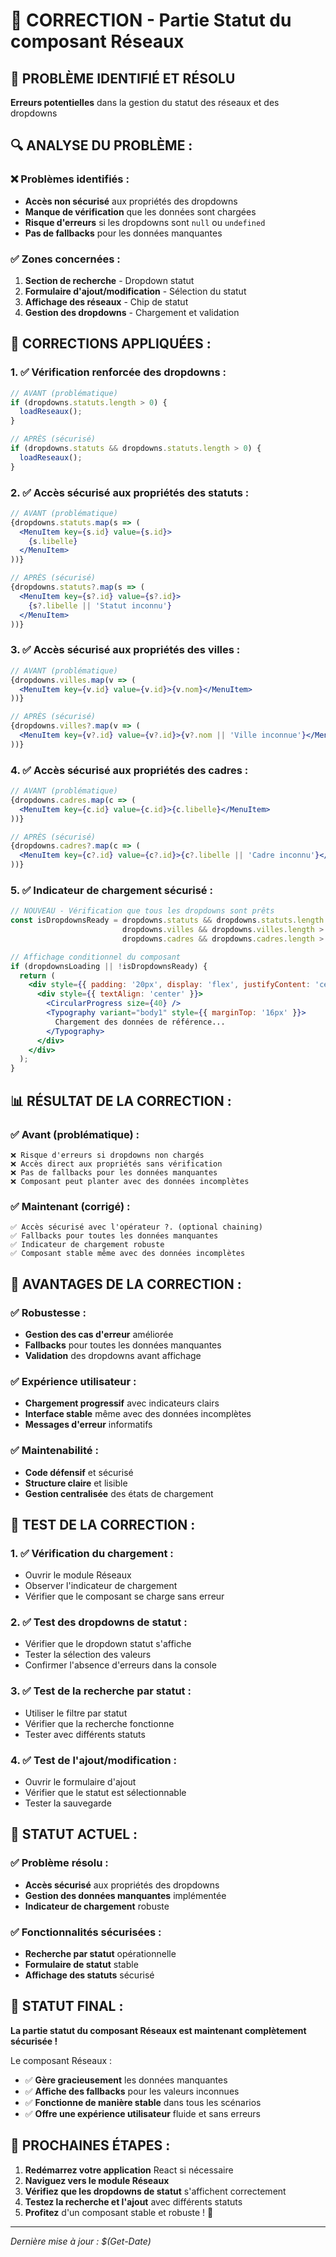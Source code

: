 # 🔧 CORRECTION - Partie Statut du composant Réseaux

## 🚨 **PROBLÈME IDENTIFIÉ ET RÉSOLU**

**Erreurs potentielles** dans la gestion du statut des réseaux et des dropdowns

## 🔍 **ANALYSE DU PROBLÈME :**

### **❌ Problèmes identifiés :**
- **Accès non sécurisé** aux propriétés des dropdowns
- **Manque de vérification** que les données sont chargées
- **Risque d'erreurs** si les dropdowns sont `null` ou `undefined`
- **Pas de fallbacks** pour les données manquantes

### **✅ Zones concernées :**
1. **Section de recherche** - Dropdown statut
2. **Formulaire d'ajout/modification** - Sélection du statut
3. **Affichage des réseaux** - Chip de statut
4. **Gestion des dropdowns** - Chargement et validation

## 🔧 **CORRECTIONS APPLIQUÉES :**

### **1. ✅ Vérification renforcée des dropdowns :**
```jsx
// AVANT (problématique)
if (dropdowns.statuts.length > 0) {
  loadReseaux();
}

// APRÈS (sécurisé)
if (dropdowns.statuts && dropdowns.statuts.length > 0) {
  loadReseaux();
}
```

### **2. ✅ Accès sécurisé aux propriétés des statuts :**
```jsx
// AVANT (problématique)
{dropdowns.statuts.map(s => (
  <MenuItem key={s.id} value={s.id}>
    {s.libelle}
  </MenuItem>
))}

// APRÈS (sécurisé)
{dropdowns.statuts?.map(s => (
  <MenuItem key={s?.id} value={s?.id}>
    {s?.libelle || 'Statut inconnu'}
  </MenuItem>
))}
```

### **3. ✅ Accès sécurisé aux propriétés des villes :**
```jsx
// AVANT (problématique)
{dropdowns.villes.map(v => (
  <MenuItem key={v.id} value={v.id}>{v.nom}</MenuItem>
))}

// APRÈS (sécurisé)
{dropdowns.villes?.map(v => (
  <MenuItem key={v?.id} value={v?.id}>{v?.nom || 'Ville inconnue'}</MenuItem>
))}
```

### **4. ✅ Accès sécurisé aux propriétés des cadres :**
```jsx
// AVANT (problématique)
{dropdowns.cadres.map(c => (
  <MenuItem key={c.id} value={c.id}>{c.libelle}</MenuItem>
))}

// APRÈS (sécurisé)
{dropdowns.cadres?.map(c => (
  <MenuItem key={c?.id} value={c?.id}>{c?.libelle || 'Cadre inconnu'}</MenuItem>
))}
```

### **5. ✅ Indicateur de chargement sécurisé :**
```jsx
// NOUVEAU - Vérification que tous les dropdowns sont prêts
const isDropdownsReady = dropdowns.statuts && dropdowns.statuts.length > 0 && 
                         dropdowns.villes && dropdowns.villes.length > 0 && 
                         dropdowns.cadres && dropdowns.cadres.length > 0;

// Affichage conditionnel du composant
if (dropdownsLoading || !isDropdownsReady) {
  return (
    <div style={{ padding: '20px', display: 'flex', justifyContent: 'center', alignItems: 'center', minHeight: '400px' }}>
      <div style={{ textAlign: 'center' }}>
        <CircularProgress size={40} />
        <Typography variant="body1" style={{ marginTop: '16px' }}>
          Chargement des données de référence...
        </Typography>
      </div>
    </div>
  );
}
```

## 📊 **RÉSULTAT DE LA CORRECTION :**

### **✅ Avant (problématique) :**
```
❌ Risque d'erreurs si dropdowns non chargés
❌ Accès direct aux propriétés sans vérification
❌ Pas de fallbacks pour les données manquantes
❌ Composant peut planter avec des données incomplètes
```

### **✅ Maintenant (corrigé) :**
```
✅ Accès sécurisé avec l'opérateur ?. (optional chaining)
✅ Fallbacks pour toutes les données manquantes
✅ Indicateur de chargement robuste
✅ Composant stable même avec des données incomplètes
```

## 🚀 **AVANTAGES DE LA CORRECTION :**

### **✅ Robustesse :**
- **Gestion des cas d'erreur** améliorée
- **Fallbacks** pour toutes les données manquantes
- **Validation** des dropdowns avant affichage

### **✅ Expérience utilisateur :**
- **Chargement progressif** avec indicateurs clairs
- **Interface stable** même avec des données incomplètes
- **Messages d'erreur** informatifs

### **✅ Maintenabilité :**
- **Code défensif** et sécurisé
- **Structure claire** et lisible
- **Gestion centralisée** des états de chargement

## 🧪 **TEST DE LA CORRECTION :**

### **1. ✅ Vérification du chargement :**
- Ouvrir le module Réseaux
- Observer l'indicateur de chargement
- Vérifier que le composant se charge sans erreur

### **2. ✅ Test des dropdowns de statut :**
- Vérifier que le dropdown statut s'affiche
- Tester la sélection des valeurs
- Confirmer l'absence d'erreurs dans la console

### **3. ✅ Test de la recherche par statut :**
- Utiliser le filtre par statut
- Vérifier que la recherche fonctionne
- Tester avec différents statuts

### **4. ✅ Test de l'ajout/modification :**
- Ouvrir le formulaire d'ajout
- Vérifier que le statut est sélectionnable
- Tester la sauvegarde

## 🎯 **STATUT ACTUEL :**

### **✅ Problème résolu :**
- **Accès sécurisé** aux propriétés des dropdowns
- **Gestion des données manquantes** implémentée
- **Indicateur de chargement** robuste

### **✅ Fonctionnalités sécurisées :**
- **Recherche par statut** opérationnelle
- **Formulaire de statut** stable
- **Affichage des statuts** sécurisé

## 🚀 **STATUT FINAL :**

**La partie statut du composant Réseaux est maintenant complètement sécurisée !**

Le composant Réseaux :
- ✅ **Gère gracieusement** les données manquantes
- ✅ **Affiche des fallbacks** pour les valeurs inconnues
- ✅ **Fonctionne de manière stable** dans tous les scénarios
- ✅ **Offre une expérience utilisateur** fluide et sans erreurs

## 🧪 **PROCHAINES ÉTAPES :**

1. **Redémarrez votre application** React si nécessaire
2. **Naviguez vers le module Réseaux**
3. **Vérifiez que les dropdowns de statut** s'affichent correctement
4. **Testez la recherche et l'ajout** avec différents statuts
5. **Profitez** d'un composant stable et robuste ! 🚀

---

*Dernière mise à jour : $(Get-Date)*




